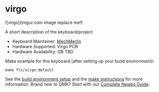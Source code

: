 # virgo

![virgo](imgur.com image replace me!)

A short description of the keyboard/project

* Keyboard Maintainer: [MechMerlin](https://github.com/yourusername)
* Hardware Supported: Virgo PCB  
* Hardware Availability: GB TBD

Make example for this keyboard (after setting up your build environment):

    make flx/virgo:default

See the [build environment setup](https://docs.qmk.fm/#/getting_started_build_tools) and the [make instructions](https://docs.qmk.fm/#/getting_started_make_guide) for more information. Brand new to QMK? Start with our [Complete Newbs Guide](https://docs.qmk.fm/#/newbs).
